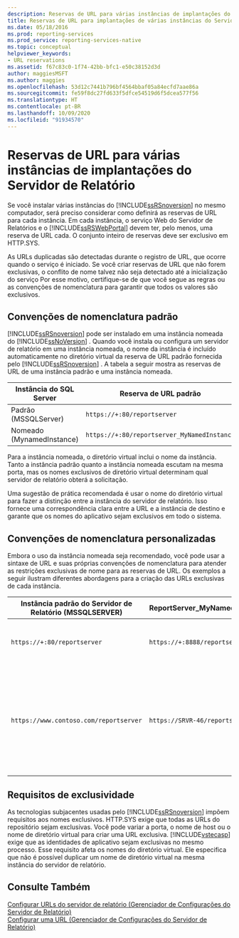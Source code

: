 ```yaml
---
description: Reservas de URL para várias instâncias de implantações do Servidor de Relatório
title: Reservas de URL para implantações de várias instâncias do Servidor de Relatório | Microsoft Docs
ms.date: 05/18/2016
ms.prod: reporting-services
ms.prod_service: reporting-services-native
ms.topic: conceptual
helpviewer_keywords:
- URL reservations
ms.assetid: f67c83c0-1f74-42bb-bfc1-e50c38152d3d
author: maggiesMSFT
ms.author: maggies
ms.openlocfilehash: 53d12c7441b796bf4564bbaf05a84ecfd7aae86a
ms.sourcegitcommit: fe59f8dc27fd633f5dfce54519d6f5dcea577f56
ms.translationtype: HT
ms.contentlocale: pt-BR
ms.lasthandoff: 10/09/2020
ms.locfileid: "91934570"
---
```

# <a name="url-reservations-for-multi-instance-report-server-deployments"></a>Reservas de URL para várias instâncias de implantações do Servidor de Relatório
  Se você instalar várias instâncias do [!INCLUDE[ssRSnoversion](../../includes/ssrsnoversion-md.md)] no mesmo computador, será preciso considerar como definirá as reservas de URL para cada instância. Em cada instância, o serviço Web do Servidor de Relatórios e o [!INCLUDE[ssRSWebPortal](../../includes/ssrswebportal.md)] devem ter, pelo menos, uma reserva de URL cada. O conjunto inteiro de reservas deve ser exclusivo em HTTP.SYS.  
  
 As URLs duplicadas são detectadas durante o registro de URL, que ocorre quando o serviço é iniciado. Se você criar reservas de URL que não forem exclusivas, o conflito de nome talvez não seja detectado até a inicialização do serviço Por esse motivo, certifique-se de que você segue as regras ou as convenções de nomenclatura para garantir que todos os valores são exclusivos.  
  
## <a name="default-naming-conventions"></a>Convenções de nomenclatura padrão  
 [!INCLUDE[ssRSnoversion](../../includes/ssrsnoversion-md.md)] pode ser instalado em uma instância nomeada do [!INCLUDE[ssNoVersion](../../includes/ssnoversion-md.md)] . Quando você instala ou configura um servidor de relatório em uma instância nomeada, o nome da instância é incluído automaticamente no diretório virtual da reserva de URL padrão fornecida pelo [!INCLUDE[ssRSnoversion](../../includes/ssrsnoversion-md.md)] . A tabela a seguir mostra as reservas de URL de uma instância padrão e uma instância nomeada.  
  
|Instância do SQL Server|Reserva de URL padrão|  
|-------------------------|-----------------------------|  
|Padrão (MSSQLServer)|`https://+:80/reportserver`|  
|Nomeado (MynamedInstance)|`https://+:80/reportserver_MyNamedInstance`|  
  
 Para a instância nomeada, o diretório virtual inclui o nome da instância. Tanto a instância padrão quanto a instância nomeada escutam na mesma porta, mas os nomes exclusivos de diretório virtual determinam qual servidor de relatório obterá a solicitação.  
  
 Uma sugestão de prática recomendada é usar o nome do diretório virtual para fazer a distinção entre a instância do servidor de relatório. Isso fornece uma correspondência clara entre a URL e a instância de destino e garante que os nomes do aplicativo sejam exclusivos em todo o sistema.  
  
## <a name="custom-naming-conventions"></a>Convenções de nomenclatura personalizadas  
 Embora o uso da instância nomeada seja recomendado, você pode usar a sintaxe de URL e suas próprias convenções de nomenclatura para atender as restrições exclusivas de nome para as reservas de URL. Os exemplos a seguir ilustram diferentes abordagens para a criação das URLs exclusivas de cada instância.  
  
|Instância padrão do Servidor de Relatório (MSSQLSERVER)|ReportServer_MyNamedInstance|Exclusividade|  
|----------------------------------------------------|-----------------------------------|----------------|  
|`https://+:80/reportserver`|`https://+:8888/reportserver`|Cada instância escuta em uma porta diferente.|  
|`https://www.contoso.com/reportserver`|`https://SRVR-46/reportserver`|Cada instância responde a nomes de servidores diferentes (nome de domínio totalmente qualificado e nome de máquina).|  
  
## <a name="uniqueness-requirements"></a>Requisitos de exclusividade  
 As tecnologias subjacentes usadas pelo [!INCLUDE[ssRSnoversion](../../includes/ssrsnoversion-md.md)] impõem requisitos aos nomes exclusivos. HTTP.SYS exige que todas as URLs do repositório sejam exclusivas. Você pode variar a porta, o nome de host ou o nome de diretório virtual para criar uma URL exclusiva. [!INCLUDE[vstecasp](../../includes/vstecasp-md.md)] exige que as identidades de aplicativo sejam exclusivas no mesmo processo. Esse requisito afeta os nomes do diretório virtual. Ele especifica que não é possível duplicar um nome de diretório virtual na mesma instância do servidor de relatório.  
  
## <a name="see-also"></a>Consulte Também  
 [Configurar URLs do servidor de relatório &#40;Gerenciador de Configurações do Servidor de Relatório&#41;](../../reporting-services/install-windows/configure-report-server-urls-ssrs-configuration-manager.md)   
 [Configurar uma URL &#40;Gerenciador de Configurações do Servidor de Relatório&#41;](../../reporting-services/install-windows/configure-a-url-ssrs-configuration-manager.md)  
  
  
